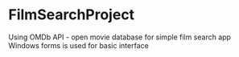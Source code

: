 # FilmSearchProject
Using OMDb API  - open movie database for simple film search app 
Windows forms is used for basic interface
